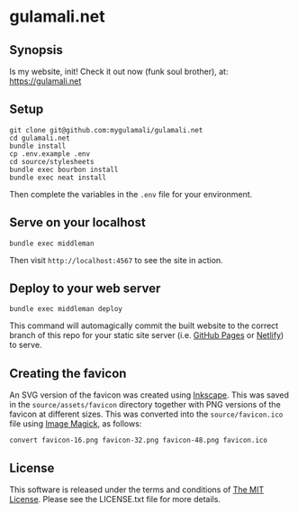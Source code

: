 # gulamali.net

## Synopsis

Is my website, init! Check it out now (funk soul brother), at:
https://gulamali.net

## Setup

```shell
git clone git@github.com:mygulamali/gulamali.net
cd gulamali.net
bundle install
cp .env.example .env
cd source/stylesheets
bundle exec bourbon install
bundle exec neat install
```

Then complete the variables in the `.env` file for your environment.

## Serve on your localhost

`bundle exec middleman`

Then visit `http://localhost:4567` to see the site in action.

## Deploy to your web server

`bundle exec middleman deploy`

This command will automagically commit the built website to the correct branch
of this repo for your static site server (i.e. [GitHub Pages] or [Netlify])
to serve.

## Creating the favicon

An SVG version of the favicon was created using [Inkscape]. This was saved in
the `source/assets/favicon` directory together with PNG versions of the favicon
at different sizes. This was converted into the `source/favicon.ico` file using
[Image Magick], as follows:

`convert favicon-16.png favicon-32.png favicon-48.png favicon.ico`

## License

This software is released under the terms and conditions of
[The MIT License]. Please see the LICENSE.txt file for more details.

[GitHub Pages]: https://pages.github.com/ "GitHub Pages"
[Image Magick]: https://www.imagemagick.org/ "Image Magick"
[Inkscape]: https://inkscape.org/en/ "Inkscape"
[Netlify]: https://www.netlify.com/ "Netlify"
[The MIT License]: http://www.opensource.org/licenses/mit-license.php "The MIT License"
